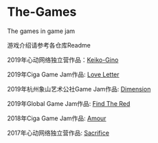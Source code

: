 # The-Games
The games in game jam

游戏介绍请参考各仓库Readme

2019年心动网络独立营作品：[Keiko-Gino](https://prinnyandhisfriends.github.io/Keiko-Gino/)

2019年Ciga Game Jam作品: [Love Letter](https://prinnyandhisfriends.github.io/LoveLetter/)

2019年杭州象山艺术公社Game Jam作品: [Dimension](https://prinnyandhisfriends.github.io/Dimension/)

2019年Global Game Jam作品: [Find The Red](https://prinnyandhisfriends.github.io/FindTheRed/)

2018年Ciga Game Jam作品: [Amour](https://prinnyandhisfriends.github.io/Amour/)

2017年心动网络独立营作品: [Sacrifice](https://prinnyandhisfriends.github.io/Sacrifice/)
